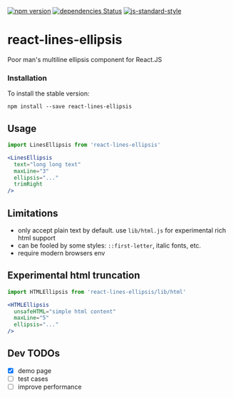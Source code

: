 [![npm version](https://badge.fury.io/js/react-lines-ellipsis.svg)](https://www.npmjs.com/package/react-lines-ellipsis)
[![dependencies Status](https://david-dm.org/xiaody/react-lines-ellipsis/status.svg)](https://david-dm.org/xiaody/react-lines-ellipsis)
[![js-standard-style](https://img.shields.io/badge/code%20style-standard-brightgreen.svg)](http://standardjs.com/)

# react-lines-ellipsis

Poor man's multiline ellipsis component for React.JS

### Installation

To install the stable version:

```
npm install --save react-lines-ellipsis
```

## Usage

```jsx
import LinesEllipsis from 'react-lines-ellipsis'

<LinesEllipsis
  text="long long text"
  maxLine="3"
  ellipsis="..."
  trimRight
/>
```

## Limitations

- only accept plain text by default. use `lib/html.js` for experimental rich html support
- can be fooled by some styles: `::first-letter`, italic fonts, etc.
- require modern browsers env

## Experimental html truncation

```jsx
import HTMLEllipsis from 'react-lines-ellipsis/lib/html'

<HTMLEllipsis
  unsafeHTML="simple html content"
  maxLine="5"
  ellipsis="..."
/>
```

## Dev TODOs

- [x] demo page
- [ ] test cases
- [ ] improve performance
